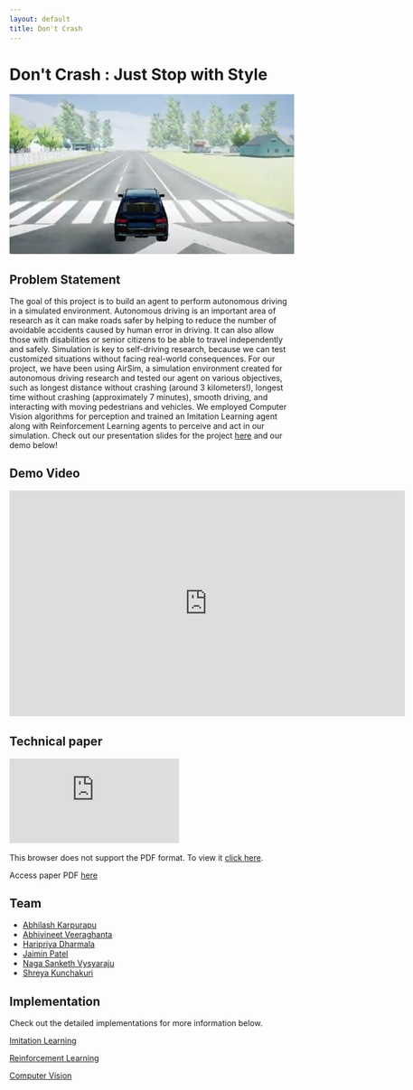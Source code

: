 ```yaml
---
layout: default
title: Don't Crash
---
```


# Don't Crash : Just Stop with Style

![Don't Crash](images/carcityenvt.JPG)

## Problem Statement
The goal of this project is to build an agent to perform autonomous driving in a simulated environment. Autonomous driving is an important area of research as it can make roads safer  by helping to reduce the number of avoidable accidents caused by human error in driving. It can also allow those with disabilities or senior citizens to be able to travel independently and safely. Simulation is key to self-driving research, because we can test customized situations without facing real-world consequences. For our project, we have been using AirSim, a simulation environment created for autonomous driving research and tested our agent on various objectives, such as longest distance without crashing (around 3 kilometers!), longest time without crashing (approximately 7 minutes), smooth driving, and interacting with moving pedestrians and vehicles. We employed Computer Vision algorithms for perception and trained an Imitation Learning agent along with Reinforcement Learning agents to perceive and act in our simulation. Check out our presentation slides for the project [here](https://docs.google.com/presentation/d/1ETzP-wLEZ-SeZNS6iKyou26QeEb8z58x8mYloe3I3Ms/edit?usp=sharing) and our demo below!

## Demo Video
<iframe width="700" height="400" src="https://drive.google.com/file/d/1ivHQo7N_lH4rKhJWSKiYnX59hdodJGTe/preview" frameborder="0" allow="accelerometer; autoplay; encrypted-media; gyroscope; picture-in-picture" allowfullscreen></iframe>

## Technical paper

<object data="https://CS527Applied-Machine-Learning-for-Games.github.io/Don-t-Crash.github.io/Technical_Paper.pdf" type="application/pdf" width="700px" height="700px">
    <embed src="https://CS527Applied-Machine-Learning-for-Games.github.io/Don-t-Crash.github.io/Technical_Paper.pdf">
        <p>This browser does not support the PDF format. To view it <a href="https://CS527Applied-Machine-Learning-for-Games.github.io/Don-t-Crash.github.io/Technical_Paper.pdf">click here</a>.</p>
    </embed>
</object>

Access paper PDF [here](https://CS527Applied-Machine-Learning-for-Games.github.io/Don-t-Crash.github.io/Technical_Paper.pdf)

## Team
* [Abhilash Karpurapu](https://www.linkedin.com/in/abhilash-karpurapu-5b7275131/)
* [Abhivineet Veeraghanta](https://www.linkedin.com/in/abhivineet/)
* [Haripriya Dharmala](https://www.linkedin.com/in/haripriya-dharmala/)
* [Jaimin Patel](https://www.linkedin.com/in/jaimindpatel/)
* [Naga Sanketh Vysyaraju](https://www.linkedin.com/in/naga-sanketh-vysyaraju/)
* [Shreya Kunchakuri](https://www.linkedin.com/in/shreya-kunchakuri-743662125/)

## Implementation

Check out the detailed implementations for more information below.

[Imitation Learning](https://cs527applied-machine-learning-for-games.github.io/Don-t-Crash/Imitation%20Learning/)

[Reinforcement Learning](https://cs527applied-machine-learning-for-games.github.io/Don-t-Crash/Reinforcement%20Learning/)

[Computer Vision](https://cs527applied-machine-learning-for-games.github.io/Don-t-Crash/Computer%20Vision/)
